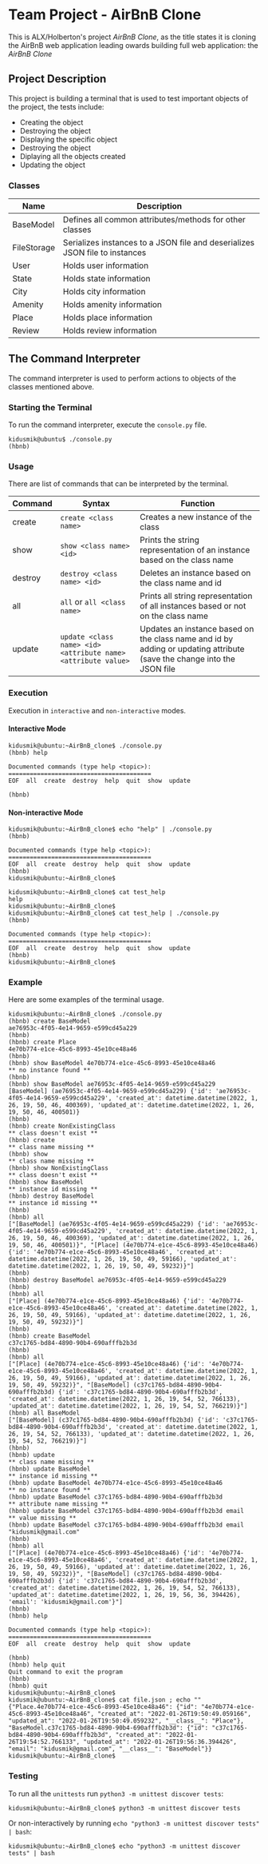 # Team Project - AirBnB Clone

This is ALX/Holberton's project *AirBnB Clone*, as the title states it is cloning the AirBnB web application leading owards building full web application: the *AirBnB Clone*

## Project Description

This project is building a terminal that is used to test important objects of the project, the tests include:

* Creating the object
* Destroying the object
* Displaying the specific object
* Destroying the object
* Diplaying all the objects created
* Updating the object

### Classes

| Name | Description |
| --- | --- |
| BaseModel | Defines all common attributes/methods for other classes |
| FileStorage | Serializes instances to a JSON file and deserializes JSON file to instances |
| User | Holds user information |
| State | Holds state information |
| City | Holds city information |
| Amenity | Holds amenity information |
| Place | Holds place information |
| Review | Holds review information |

## The Command Interpreter

The command interpreter is used to perform actions to objects of the classes mentioned above.

### Starting the Terminal

To run the command interpreter, execute the `console.py` file.

```
kidusmik@ubuntu$ ./console.py
(hbnb) 
```

### Usage

There are list of commands that can be interpreted by the terminal.

| Command | Syntax | Function |
| --- | --- | --- |
| create | `create <class name>` | Creates a new instance of the class |
| show | `show <class name> <id>` | Prints the string representation of an instance based on the class name |
| destroy | `destroy <class name> <id>` | Deletes an instance based on the class name and id |
| all | `all` or `all <class name>` | Prints all string representation of all instances based or not on the class name |
| update | `update <class name> <id> <attribute name> <attribute value>` | Updates an instance based on the class name and id by adding or updating attribute (save the change into the JSON file |

### Execution

Execution in `interactive` and `non-interactive` modes.

#### Interactive Mode
```
kidusmik@ubuntu:~AirBnB_clone$ ./console.py
(hbnb) help

Documented commands (type help <topic>):
========================================
EOF  all  create  destroy  help  quit  show  update

(hbnb)
```

#### Non-interactive Mode
```
kidusmik@ubuntu:~AirBnB_clone$ echo "help" | ./console.py
(hbnb)

Documented commands (type help <topic>):
========================================
EOF  all  create  destroy  help  quit  show  update
(hbnb) 
kidusmik@ubuntu:~AirBnB_clone$
```
```
kidusmik@ubuntu:~AirBnB_clone$ cat test_help
help
kidusmik@ubuntu:~AirBnB_clone$
kidusmik@ubuntu:~AirBnB_clone$ cat test_help | ./console.py
(hbnb)

Documented commands (type help <topic>):
========================================
EOF  all  create  destroy  help  quit  show  update
(hbnb) 
kidusmik@ubuntu:~AirBnB_clone$
```

### Example

Here are some examples of the terminal usage.

```
kidusmik@ubuntu:~AirBnB_clone$ ./console.py
(hbnb) create BaseModel
ae76953c-4f05-4e14-9659-e599cd45a229
(hbnb)
(hbnb) create Place
4e70b774-e1ce-45c6-8993-45e10ce48a46
(hbnb)
(hbnb) show BaseModel 4e70b774-e1ce-45c6-8993-45e10ce48a46
** no instance found **
(hbnb)
(hbnb) show BaseModel ae76953c-4f05-4e14-9659-e599cd45a229
[BaseModel] (ae76953c-4f05-4e14-9659-e599cd45a229) {'id': 'ae76953c-4f05-4e14-9659-e599cd45a229', 'created_at': datetime.datetime(2022, 1, 26, 19, 50, 46, 400369), 'updated_at': datetime.datetime(2022, 1, 26, 19, 50, 46, 400501)}
(hbnb)
(hbnb) create NonExistingClass
** class doesn't exist **
(hbnb) create
** class name missing **
(hbnb) show
** class name missing **
(hbnb) show NonExistingClass
** class doesn't exist **
(hbnb) show BaseModel
** instance id missing **
(hbnb) destroy BaseModel
** instance id missing **
(hbnb)
(hbnb) all
["[BaseModel] (ae76953c-4f05-4e14-9659-e599cd45a229) {'id': 'ae76953c-4f05-4e14-9659-e599cd45a229', 'created_at': datetime.datetime(2022, 1, 26, 19, 50, 46, 400369), 'updated_at': datetime.datetime(2022, 1, 26, 19, 50, 46, 400501)}", "[Place] (4e70b774-e1ce-45c6-8993-45e10ce48a46) {'id': '4e70b774-e1ce-45c6-8993-45e10ce48a46', 'created_at': datetime.datetime(2022, 1, 26, 19, 50, 49, 59166), 'updated_at': datetime.datetime(2022, 1, 26, 19, 50, 49, 59232)}"]
(hbnb)
(hbnb) destroy BaseModel ae76953c-4f05-4e14-9659-e599cd45a229
(hbnb)
(hbnb) all
["[Place] (4e70b774-e1ce-45c6-8993-45e10ce48a46) {'id': '4e70b774-e1ce-45c6-8993-45e10ce48a46', 'created_at': datetime.datetime(2022, 1, 26, 19, 50, 49, 59166), 'updated_at': datetime.datetime(2022, 1, 26, 19, 50, 49, 59232)}"]
(hbnb)
(hbnb) create BaseModel
c37c1765-bd84-4890-90b4-690afffb2b3d
(hbnb)
(hbnb) all
["[Place] (4e70b774-e1ce-45c6-8993-45e10ce48a46) {'id': '4e70b774-e1ce-45c6-8993-45e10ce48a46', 'created_at': datetime.datetime(2022, 1, 26, 19, 50, 49, 59166), 'updated_at': datetime.datetime(2022, 1, 26, 19, 50, 49, 59232)}", "[BaseModel] (c37c1765-bd84-4890-90b4-690afffb2b3d) {'id': 'c37c1765-bd84-4890-90b4-690afffb2b3d', 'created_at': datetime.datetime(2022, 1, 26, 19, 54, 52, 766133), 'updated_at': datetime.datetime(2022, 1, 26, 19, 54, 52, 766219)}"]
(hbnb) all BaseModel
["[BaseModel] (c37c1765-bd84-4890-90b4-690afffb2b3d) {'id': 'c37c1765-bd84-4890-90b4-690afffb2b3d', 'created_at': datetime.datetime(2022, 1, 26, 19, 54, 52, 766133), 'updated_at': datetime.datetime(2022, 1, 26, 19, 54, 52, 766219)}"]
(hbnb)
(hbnb) update
** class name missing **
(hbnb) update BaseModel
** instance id missing **
(hbnb) update BaseModel 4e70b774-e1ce-45c6-8993-45e10ce48a46
** no instance found **
(hbnb) update BaseModel c37c1765-bd84-4890-90b4-690afffb2b3d
** attribute name missing **
(hbnb) update BaseModel c37c1765-bd84-4890-90b4-690afffb2b3d email
** value missing **
(hbnb) update BaseModel c37c1765-bd84-4890-90b4-690afffb2b3d email "kidusmik@gmail.com"
(hbnb)
(hbnb) all
["[Place] (4e70b774-e1ce-45c6-8993-45e10ce48a46) {'id': '4e70b774-e1ce-45c6-8993-45e10ce48a46', 'created_at': datetime.datetime(2022, 1, 26, 19, 50, 49, 59166), 'updated_at': datetime.datetime(2022, 1, 26, 19, 50, 49, 59232)}", "[BaseModel] (c37c1765-bd84-4890-90b4-690afffb2b3d) {'id': 'c37c1765-bd84-4890-90b4-690afffb2b3d', 'created_at': datetime.datetime(2022, 1, 26, 19, 54, 52, 766133), 'updated_at': datetime.datetime(2022, 1, 26, 19, 56, 36, 394426), 'email': 'kidusmik@gmail.com'}"]
(hbnb)
(hbnb) help

Documented commands (type help <topic>):
========================================
EOF  all  create  destroy  help  quit  show  update

(hbnb)
(hbnb) help quit
Quit command to exit the program
(hbnb)
(hbnb) quit
kidusmik@ubuntu:~AirBnB_clone$
kidusmik@ubuntu:~AirBnB_clone$ cat file.json ; echo ""
{"Place.4e70b774-e1ce-45c6-8993-45e10ce48a46": {"id": "4e70b774-e1ce-45c6-8993-45e10ce48a46", "created_at": "2022-01-26T19:50:49.059166", "updated_at": "2022-01-26T19:50:49.059232", "__class__": "Place"}, "BaseModel.c37c1765-bd84-4890-90b4-690afffb2b3d": {"id": "c37c1765-bd84-4890-90b4-690afffb2b3d", "created_at": "2022-01-26T19:54:52.766133", "updated_at": "2022-01-26T19:56:36.394426", "email": "kidusmik@gmail.com", "__class__": "BaseModel"}}
kidusmik@ubuntu:~AirBnB_clone$
```

### Testing

To run all the `unittests` run `python3 -m unittest discover tests`:
```
kidusmik@ubuntu:~AirBnB_clone$ python3 -m unittest discover tests
```

Or non-interactively by running `echo "python3 -m unittest discover tests" | bash`:
```
kidusmik@ubuntu:~AirBnB_clone$ echo "python3 -m unittest discover tests" | bash
```
